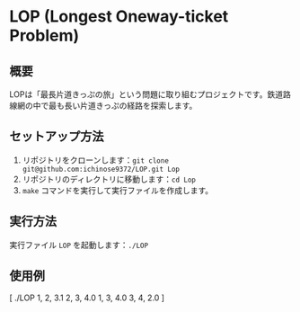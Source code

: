 # LOP (Longest Oneway-ticket Problem)

## 概要
LOPは「最長片道きっぷの旅」という問題に取り組むプロジェクトです。鉄道路線網の中で最も長い片道きっぷの経路を探索します。

## セットアップ方法
1. リポジトリをクローンします：`git clone git@github.com:ichinose9372/LOP.git Lop`
2. リポジトリのディレクトリに移動します：`cd Lop`
3. `make` コマンドを実行して実行ファイルを作成します。

## 実行方法
実行ファイル `LOP` を起動します：`./LOP`

## 使用例
[ ./LOP 
1, 2, 3.1
2, 3, 4.0
1, 3, 4.0
3, 4, 2.0 ]
